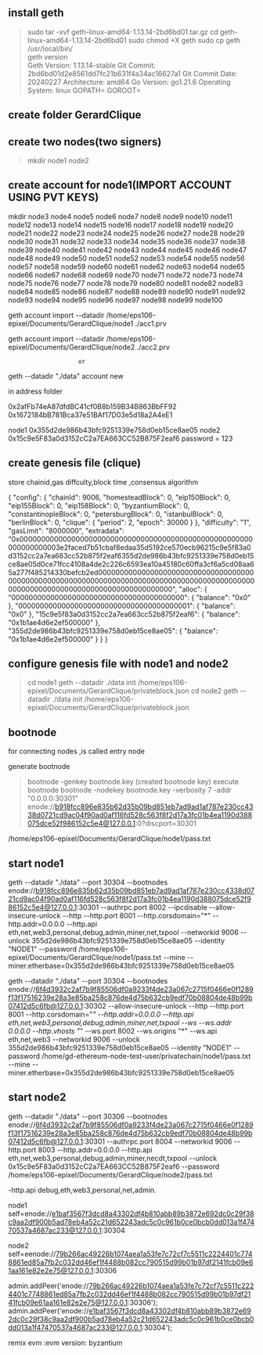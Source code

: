 


## install geth 
>sudo tar -xvf geth-linux-amd64-1.13.14-2bd6bd01.tar.gz
>cd geth-linux-amd64-1.13.14-2bd6bd01
>sudo chmod +X geth
>sudo cp geth /usr/local/bin/    
>geth version  
    Geth
    Version: 1.13.14-stable
    Git Commit: 2bd6bd01d2e8561dd7fc21b631f4a34ac16627a1
    Git Commit Date: 20240227
    Architecture: amd64
    Go Version: go1.21.6
    Operating System: linux
    GOPATH=
    GOROOT=



## create folder GerardClique
## create two nodes(two signers)
>mkdir node1 node2
## create account for node1(IMPORT ACCOUNT USING PVT KEYS)
mkdir node3 node4 node5 node6 node7 node8 node9 node10 node11 node12 node13 node14 node15 node16 node17 node18 node19 node20 node21 node22 node23 node24 node25 node26 node27 node28 node29 node30 node31 node32 node33 node34 node35 node36 node37 node38 node39 node40 node41 node42 node43 node44 node45 node46 node47 node48  node49 node50 node51 node52 node53 node54 node55 node56 node57 node58 node59 node60 node61 node62 node63 node64 node65 node66 node67 node68 node69 node70 node71 node72 node73 node74 node75  node76 node77 node78 node79 node80 node81 node82 node83 node84 node85 node86 node87 node88 node89 node90 node91 node92 node93 node94 node95 node96 node97 node98 node99 node100

geth account import --datadir /home/eps106-epixel/Documents/GerardClique/node1 ./acc1.prv

geth account import --datadir /home/eps106-epixel/Documents/GerardClique/node2 ./acc2.prv

                        or
geth --datadir "./data" account new



in address folder



0x2afFb74eA87dfdBC41cf0B8b159B34B863BbFF92
0x1672184bB781Bca37e51BAf17D03e5d18a2A4eE1

node1 0x355d2de986b43bfc9251339e758d0eb15ce8ae05
node2 0x15c9e5F83a0d3152cC2a7EA663CC52B875F2eaf6
password =  123



## create genesis file (clique)
store  chainid,gas diffculty,block time ,consensus algorithm

{
    "config": {
      "chainId": 9006,
      "homesteadBlock": 0,
      "eip150Block": 0,
      "eip155Block": 0,
      "eip158Block": 0,
      "byzantiumBlock": 0,
      "constantinopleBlock": 0,
      "petersburgBlock": 0,
      "istanbulBlock": 0,
      "berlinBlock": 0,
      "clique": {
        "period": 2,
        "epoch": 30000
      }
    },
    "difficulty": "1",
    "gasLimit": "8000000",
    "extradata": "0x000000000000000000000000000000000000000000000000000000000000000003e2faced7b51cbaf8edaa35d5192ce570ecb96215c9e5f83a0d3152cc2a7ea663cc52b875f2eaf6355d2de986b43bfc9251339e758d0eb15ce8ae05d0ce71fcc4108a4de2c226c6593ea10a45180c60ffa3cf6a5cd08aa65a277f485214330befcb2ed00000000000000000000000000000000000000000000000000000000000000000000000000000000000000000000000000000000000000000000000000000000000",
    "alloc": {
      "0000000000000000000000000000000000000000": {
        "balance": "0x0"
      },
      "0000000000000000000000000000000000000001": {
        "balance": "0x0"
      },
      "15c9e5f83a0d3152cc2a7ea663cc52b875f2eaf6": {
        "balance": "0x1b1ae4d6e2ef500000"
      },
      "355d2de986b43bfc9251339e758d0eb15ce8ae05": {
        "balance": "0x1b1ae4d6e2ef500000"
      }
    }
  }





  ## configure genesis file with node1 and node2
  >cd node1
  > geth --datadir ./data init /home/eps106-epixel/Documents/GerardClique/privateblock.json
  >cd node2
  > geth --datadir ./data init /home/eps106-epixel/Documents/GerardClique/privateblock.json


  ## bootnode
  for connecting nodes ,is called entry node
  
  generate bootnode
  > bootnode -genkey bootnode.key
  (created bootnode key)
  execute bootnode
  > bootnode -nodekey bootnode.key -verbosity 7 -addr "0.0.0.0:30301"
enode://b918fcc896e835b62d35b09bd851eb7ad9ad1af787e230cc4338d0721cd9ac04f90ad0af116fd528c563f8f2d17a3fc01b4ea1190d388075dce52f986152c5e4@127.0.0.1:0?discport=30301

/home/eps106-epixel/Documents/GerardClique/node1/pass.txt
## start node1

 geth --datadir "./data"  --port 30304 --bootnodes enode://b918fcc896e835b62d35b09bd851eb7ad9ad1af787e230cc4338d0721cd9ac04f90ad0af116fd528c563f8f2d17a3fc01b4ea1190d388075dce52f986152c5e4@127.0.0.1:30301 --authrpc.port 8002 --ipcdisable --allow-insecure-unlock --http --http.port 8001 --http.corsdomain="*" --http.addr=0.0.0.0 --http.api eth,net,web3,personal,debug,admin,miner,net,txpool --networkid 9006 --unlock 355d2de986b43bfc9251339e758d0eb15ce8ae05 --identity "NODE1" --password /home/eps106-epixel/Documents/GerardClique/node1/pass.txt  --mine --miner.etherbase=0x355d2de986b43bfc9251339e758d0eb15ce8ae05


geth --datadir "./data"  --port 30304 --bootnodes enode://6f4d3932c2af7b9f85506df0a9233f4de23a067c2715f0466e0f1289f13f17516239e28a3e85ba258c876de4d75b632cb9edf70b08804de48b99b07412d5c6fb@127.0.0.1:30302 --allow-insecure-unlock --http --http.port 8001  --http.corsdomain="*" --http.addr=0.0.0.0 --http.api eth,net,web3,personal,debug,admin,miner,net,txpool --ws --ws.addr 0.0.0.0 --http.vhosts "*" --ws.port 8002 --ws.origins "*" --ws.api eth,net,web3 --networkid 9006 --unlock 355d2de986b43bfc9251339e758d0eb15ce8ae05 --identity "NODE1" --password /home/gd-ethereum-node-test-user/privatechain/node1/pass.txt   --mine --miner.etherbase=0x355d2de986b43bfc9251339e758d0eb15ce8ae05

## start node2
geth --datadir "./data"  --port 30306 --bootnodes enode://6f4d3932c2af7b9f85506df0a9233f4de23a067c2715f0466e0f1289f13f17516239e28a3e85ba258c876de4d75b632cb9edf70b08804de48b99b07412d5c6fb@127.0.0.1:30301  --authrpc.port 8004 --networkid 9006 --http.port 8003 --http.addr=0.0.0.0 --http.api eth,net,web3,personal,debug,admin,miner,necdt,txpool  --unlock 0x15c9e5F83a0d3152cC2a7EA663CC52B875F2eaf6 --password /home/eps106-epixel/Documents/GerardClique/node2/pass.txt






-http.api debug,eth,web3,personal,net,admin.

node1 self=enode://e1baf3567f3dcd8a43302df4b810abb89b3872e692dc0c29f38c9aa2df900b5ad78eb4a52c21d652243adc5c0c961b0ce0bcb0dd013a1f47470537a4687ac233@127.0.0.1:30304

node2 self=eenode://79b266ac49226b1074aea1a53fe7c72cf7c5511c2224401c7748861ed85a7fb2c032dd46ef1f4488b082cc790515d99b01b97df2141fcb09e61aa161e82e2e75@127.0.0.1:30306

admin.addPeer('enode://79b266ac49226b1074aea1a53fe7c72cf7c5511c2224401c7748861ed85a7fb2c032dd46ef1f4488b082cc790515d99b01b97df2141fcb09e61aa161e82e2e75@127.0.0.1:30306');
admin.addPeer('enode://e1baf3567f3dcd8a43302df4b810abb89b3872e692dc0c29f38c9aa2df900b5ad78eb4a52c21d652243adc5c0c961b0ce0bcb0dd013a1f47470537a4687ac233@127.0.0.1:30304');


remix evm :evm version: byzantium
